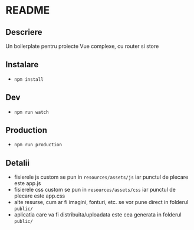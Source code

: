 
# README

## Descriere

Un boilerplate pentru proiecte Vue complexe, cu router si store

## Instalare

- `npm install`

## Dev

- `npm run watch`

## Production

- `npm run production`

## Detalii

- fisierele js custom se pun in `resources/assets/js` iar punctul de plecare este app.js
- fisierele css custom se pun in `resources/assets/css` iar punctul de plecare este app.css
- alte resurse, cum ar fi imagini, fonturi, etc. se vor pune direct in folderul `public/`
- aplicatia care va fi distribuita/uploadata este cea generata in folderul `public/`